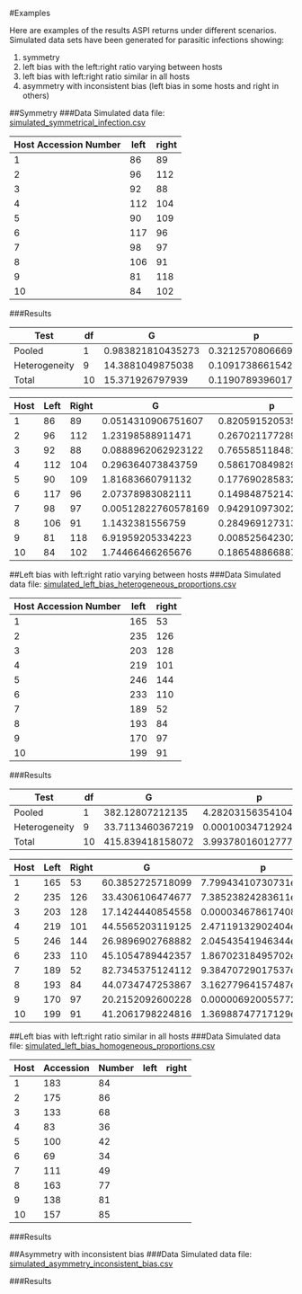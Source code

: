 #Examples

Here are examples of the results ASPI returns under different scenarios. Simulated data sets have been generated for parasitic infections showing: 

1. symmetry 
2. left bias with the left:right ratio varying between hosts
3. left bias with left:right ratio similar in all hosts
4. asymmetry with inconsistent bias (left bias in some hosts and right in others)

##Symmetry
###Data
Simulated data file: [simulated_symmetrical_infection.csv](https://github.com/WaylandM/aspi/blob/master/data/parasites/simulated_symmetrical_infection.csv)

|Host Accession Number 	|left 	|right|
|-----------------------|-------|-----|
|1 	|86 	|89|
|2 	|96 	|112|
|3 	|92 	|88|
|4 	|112 	|104|
|5 	|90 	|109|
|6 	|117 	|96|
|7 	|98 	|97|
|8 	|106 	|91|
|9 	|81 	|118|
|10 	|84 	|102|

###Results

|Test	 |df	 |G	 |p   |
|------|-----|---|----|
|Pooled	 |1	 |0.983821810435273	 |0.321257080666917|
|Heterogeneity	 |9	 |14.3881049875038	 |0.109173866154248|
|Total	 |10	 |15.371926797939	 |0.119078939601796|



|Host	|Left	|Right	|G	|p	|BH	|Holm|
|-----|-----|-------|---|---|---|----|
|1	|86	|89	|0.0514310906751607	|0.820591520535193	|0.911768356150215	|1|
|2	|96	|112	|1.23198588911471	|0.26702117728936	|0.474948545522566	|1|
|3	|92	|88	|0.0888962062923122	|0.765585118481768	|0.911768356150215	|1|
|4	|112	|104	|0.296364073843759	|0.586170849829146	|0.837386928327351	|1|
|5	|90	|109	|1.81683660791132	|0.17769028583282	|0.466372167217686	|1|
|6	|117	|96	|2.07378983082111	|0.149848752143328	|0.466372167217686	|1|
|7	|98	|97	|0.00512822760578169	|0.94291097302238	|0.94291097302238	|1|
|8	|106	|91	|1.1432381556759	|0.284969127313539	|0.474948545522566	|1|
|9	|81	|118	|6.91959205334223	|0.00852564230250276	|0.0852564230250276	|0.0852564230250276|
|10	|84	|102	|1.74466466265676	|0.186548866887074	|0.466372167217686	|1|



##Left bias with left:right ratio varying between hosts
###Data
Simulated data file: [simulated_left_bias_heterogeneous_proportions.csv](https://github.com/WaylandM/aspi/blob/master/data/parasites/simulated_left_bias_heterogeneous_proportions.csv)

|Host Accession Number 	|left 	|right|
|-----------------------|-------|-----|
|1 	|165 	|53|
|2 	|235 	|126|
|3 	|203 	|128|
|4 	|219 	|101|
|5 	|246 	|144|
|6 	|233 	|110|
|7 	|189 	|52|
|8 	|193 	|84|
|9 	|170 	|97|
|10 	|199 	|91|

###Results

|Test	 |df	 |G	 |p  |
|------|-----|---|---|
|Pooled	 |1	 |382.12807212135	 |4.28203156354104e-85|
|Heterogeneity	 |9	 |33.7113460367219	 |0.000100347129240852|
|Total	 |10	 |415.839418158072	 |3.99378016012777e-83|



|Host	|Left	|Right	|G	|p	|BH	|Holm|
|-----|-----|-------|---|---|---|----|
|1	|165	|53	|60.3852725718099	|7.79943410730731e-15	|3.89971705365366e-14	|7.01949069657658e-14|
|2	|235	|126	|33.4306106474677	|7.38523824283611e-9	|1.05503403469087e-8	|2.95409529713445e-8|
|3	|203	|128	|17.1424440854558	|0.0000346786174084717	|0.0000346786174084717	|0.0000346786174084717|
|4	|219	|101	|44.5565203119125	|2.47119132902404e-11	|6.1779783225601e-11	|1.72983393031683e-10|
|5	|246	|144	|26.9896902768882	|2.04543541946344e-7	|2.55679427432929e-7	|6.13630625839031e-7|
|6	|233	|110	|45.1054789442357	|1.86702318495702e-11	|6.1779783225601e-11	|1.49361854796561e-10|
|7	|189	|52	|82.7345375124112	|9.38470729017537e-20	|9.38470729017537e-19	|9.38470729017537e-19|
|8	|193	|84	|44.0734747253867	|3.16277964157487e-11	|6.32555928314974e-11	|1.89766778494492e-10|
|9	|170	|97	|20.2152092600228	|0.00000692005577265575	|0.00000768895085850639	|0.0000138401115453115|
|10	|199	|91	|41.2061798224816	|1.36988747717129e-10	|2.28314579528549e-10	|6.84943738585646e-10|



##Left bias with left:right ratio similar in all hosts
###Data
Simulated data file: [simulated_left_bias_homogeneous_proportions.csv](https://github.com/WaylandM/aspi/blob/master/data/parasites/simulated_left_bias_homogeneous_proportions.csv)

|Host |Accession |Number 	|left 	|right|
|-----|----------|--------|-------|-----|
|1 	|183 	|84|
|2 	|175 	|86|
|3 	|133 	|68|
|4 	|83 	|36|
|5 	|100 	|42|
|6 	|69 	|34|
|7 	|111 	|49|
|8 	|163 	|77|
|9 	|138 	|81|
|10 	|157 	|85|

###Results

##Asymmetry with inconsistent bias
###Data
Simulated data file: [simulated_asymmetry_inconsistent_bias.csv](https://github.com/WaylandM/aspi/blob/master/data/parasites/simulated_asymmetry_inconsistent_bias.csv)

###Results

